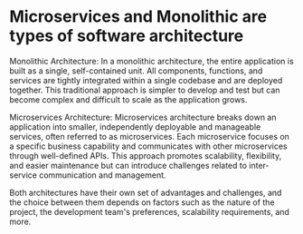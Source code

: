 # Microservices and Monolithic are types of software architecture

Monolithic Architecture: In a monolithic architecture, the entire application is built as a single, self-contained unit. All components, functions, and services are tightly integrated within a single codebase and are deployed together. This traditional approach is simpler to develop and test but can become complex and difficult to scale as the application grows.

Microservices Architecture: Microservices architecture breaks down an application into smaller, independently deployable and manageable services, often referred to as microservices. Each microservice focuses on a specific business capability and communicates with other microservices through well-defined APIs. This approach promotes scalability, flexibility, and easier maintenance but can introduce challenges related to inter-service communication and management.

Both architectures have their own set of advantages and challenges, and the choice between them depends on factors such as the nature of the project, the development team's preferences, scalability requirements, and more.
